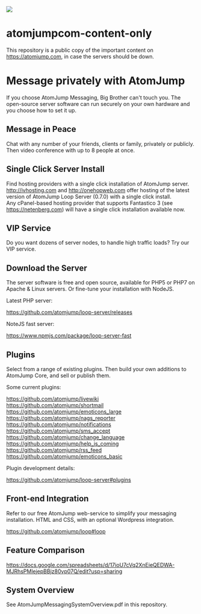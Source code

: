 <img src="https://atomjump.com/images/logo80.png">

# atomjumpcom-content-only
This repository is a public copy of the important content on https://atomjump.com, 
in case the servers should be down.



# Message privately with AtomJump
If you choose AtomJump Messaging, Big Brother can't touch you. The open-source server software can run securely on your own hardware and you choose how to set it up.

## Message in Peace
Chat with any number of your friends, clients or family, privately or publicly. Then video conference with up to 8 people at once.

## Single Click Server Install

Find hosting providers with a single click installation of AtomJump server.
http://ivhosting.com and http://onehopweb.com offer hosting of the latest version of AtomJump Loop Server (0.7.0) with a single click install.	
Any cPanel-based hosting provider that supports Fantastico 3 (see https://netenberg.com) will have a single click installation available now.

## VIP Service
Do you want  dozens of server nodes, to handle high traffic loads? Try our VIP service.

## Download the Server
The server software is free and open source, available for PHP5 or PHP7 on Apache & Linux servers. Or fine-tune your installation with NodeJS.

Latest PHP server:

https://github.com/atomjump/loop-server/releases

NoteJS fast server:

https://www.npmjs.com/package/loop-server-fast


## Plugins
Select from a range of existing plugins. Then build your own additions to AtomJump Core, and sell or publish them.

Some current plugins:

https://github.com/atomjump/livewiki
https://github.com/atomjump/shortmail
https://github.com/atomjump/emoticons_large
https://github.com/atomjump/nags_reporter
https://github.com/atomjump/notifications
https://github.com/atomjump/sms_accept
https://github.com/atomjump/change_language
https://github.com/atomjump/help_is_coming
https://github.com/atomjump/rss_feed
https://github.com/atomjump/emoticons_basic


Plugin development details:

https://github.com/atomjump/loop-server#plugins

## Front-end Integration
Refer to our free AtomJump web-service to simplify your messaging installation. HTML and CSS, with an optional Wordpress integration. 

https://github.com/atomjump/loop#loop


## Feature Comparison

https://docs.google.com/spreadsheets/d/17ioU7cVq2XnEieQEDWA-MJRhsPMlejepBBjz80vp07Q/edit?usp=sharing


## System Overview

See AtomJumpMessagingSystemOverview.pdf in this repository.


